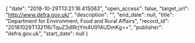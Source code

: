 {
  "date": "2018-10-29T13:21:16.415063", 
  "open_access": false, 
  "target_url": "http://www.defra.gov.uk/", 
  "description": "", 
  "end_date": null, 
  "title": "Department for Environment, Food and Rural Affairs", 
  "record_id": "20181029T132116/TquZ3dlRrjYm4U91AUDmKg==", 
  "publisher": "defra.gov.uk", 
  "start_date": null
}

